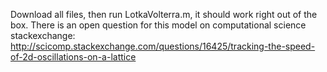 Download all files, then run LotkaVolterra.m, it should work right out of the box. There is an open question for this model
on computational science stackexchange: http://scicomp.stackexchange.com/questions/16425/tracking-the-speed-of-2d-oscillations-on-a-lattice
